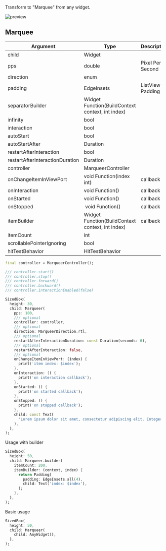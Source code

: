<!--
This README describes the package. If you publish this package to pub.dev,
this README's contents appear on the landing page for your package.

For information about how to write a good package README, see the guide for
[writing package pages](https://dart.dev/guides/libraries/writing-package-pages).

For general information about developing packages, see the Dart guide for
[creating packages](https://dart.dev/guides/libraries/create-library-packages)
and the Flutter guide for
[developing packages and plugins](https://flutter.dev/developing-packages).
-->

Transform to "Marquee" from any widget.


<img src="https://raw.githubusercontent.com/GeceGibi/marqueer/main/preview.gif" alt="preview">


## Marquee
| Argument                        | Type                                              | Description      | Required | Default                     |
| ------------------------------- |-------------------------------------------------  | ---------------- | -------- | --------------------------- |
| child                           | Widget                                            |                  | YES      | -                           |
| pps                             | double                                            | Pixel Per Second | NO       | 15.0                        |
| direction                       | enum                                              |                  | NO       | MarqueerDirection.rtl       |
| padding                         | EdgeInsets                                        | ListView Padding | NO       | EdgeInsets.zero             |
| separatorBuilder                | Widget Function(BuildContext context, int index)  |                  | NO       | null                        |
| infinity                        | bool                                              |                  | NO       | true                        |    
| interaction                     | bool                                              |                  | NO       | true                        |
| autoStart                       | bool                                              |                  | NO       | true                        |
| autoStartAfter                  | Duration                                          |                  | NO       | Duration.zero               |
| restartAfterInteraction         | bool                                              |                  | NO       | true                        | 
| restartAfterInteractionDuration | Duration                                          |                  | NO       | Duration(seconds: 3)        |
| controller                      | MarqueerController                                |                  | NO       | null                        |
| onChangeItemInViewPort          | void Function(index int)                          | callback         | NO       | null                        |
| onInteraction                   | void Function()                                   | callback         | NO       | null                        |
| onStarted                       | void Function()                                   | callback         | NO       | null                        |
| onStopped                       | void Function()                                   | callback         | NO       | null                        |
| itemBuilder                     | Widget Function(BuildContext context, int index)  | callback         | YES      | null                        |
| itemCount                       | int                                               |                  | NO       | null                        |
| scrollablePointerIgnoring       | bool                                              |                  | NO       | false                       |
| hitTestBehavior                 | HitTestBehavior                                   |                  | NO       | HitTestBehavior.translucent | 

```dart
final controller = MarqueerController();

/// controller.start()
/// controller.stop()
/// controller.forward()
/// controller.backward()
/// controller.interactionEnabled(false)

SizedBox(
  height: 30,
  child: Marqueer(
    pps: 100,
    /// optional
    controller: controller,
    /// optional
    direction: MarqueerDirection.rtl,
    /// optional
    restartAfterInteractionDuration: const Duration(seconds: 6),
    /// optional
    restartAfterInteraction: false,
    /// optional
    onChangeItemInViewPort: (index) {
      print('item index: $index');
    },
    onInteraction: () {
      print('on interaction callback');
    },
    onStarted: () {
      print('on started callback');
    },
    onStopped: () {
      print('on stopped callback');
    },
    child: const Text(
      'Lorem ipsum dolor sit amet, consectetur adipiscing elit. Integer pretium massa mollis lorem blandit imperdiet. Nulla mattis vitae mauris vel condimentum. Nam posuere, augue vitae lobortis consequat, odio ante condimentum est, at maximus augue purus id metus. Curabitur condimentum aliquet ante at aliquet. Quisque vel massa congue, bibendum leo sodales, malesuada ante. Maecenas sed tortor quis ipsum dictum sollicitudin.',
    ),
  ),
);
```

Usage with builder

```dart
SizedBox(
  height: 50,
  child: Marqueer.builder(
    itemCount: 200,
    itemBuilder: (context, index) {
      return Padding(
        padding: EdgeInsets.all(4),
        child: Text('index: $index'),
      );
    },
  ),
);
```


Basic usage

```dart
SizedBox(
  height: 50,
  child: Marqueer(
    child: AnyWidget(),
  ),
);
```